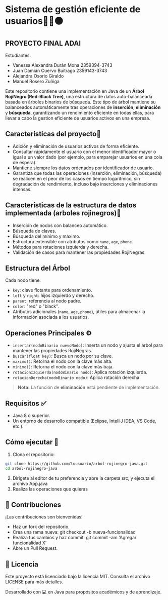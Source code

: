 # Sistema de gestión eficiente de usuarios🌳🔴⚫
## PROYECTO FINAL ADAI
Estudiantes:
- Vanessa Alexandra Durán Mona 2359394-3743
- Juan Damián Cuervo Buitrago 2359143-3743
- Alejandra Osorio Giraldo
- Manuel Rosero Zuñiga 


Este repositorio contiene una implementación en Java de un **Árbol RojiNegro (Red-Black Tree)**, una estructura de datos auto-balanceada basada en árboles binarios de búsqueda. Este tipo de árbol mantiene su balanceados automáticamente tras operaciones de **inserción**, **eliminación** y **búsqueda**, garantizando un rendimiento eficiente en todas ellas, para llevar a cabo la gestion eficiente de usuarios activos en una empresa.

## Características del proyecto📌
- Adición y eliminación de usuarios activos de forma eficiente.
- Consultar rápidamente el usuario con el menor identificador mayor o igual a un valor dado (por ejemplo, para emparejar usuarios en una cola de espera).
- Mantiene siempre los datos ordenados por identificador de usuario.
- Garantiza que todas las operaciones (inserción, eliminación, búsqueda) se realicen en el peor de los casos en tiempo logarítmico, sin degradación de rendimiento, incluso bajo inserciones y eliminaciones intensas.
## Características de la estructura de datos implementada (arboles rojinegros)📌
- Inserción de nodos con balanceo automático.
- Búsqueda de claves.
- Búsqueda del mínimo y máximo.
- Estructura extensible con atributos como `name`, `age`, `phone`.
- Métodos para rotaciones izquierda y derecha.
- Validación de casos para mantener las propiedades RojiNegras.

## Estructura del Árbol

Cada nodo tiene:

- `key`: clave flotante para ordenamiento.
- `left` y `right`: hijos izquierdo y derecho.
- `parent`: referencia al nodo padre.
- `color`: "red" o "black".
- Atributos adicionales (`name`, `age`, `phone`), útiles para almacenar la información asociada a los usuarios.

## Operaciones Principales ⚙️

- `insertar(nodoBinario nuevoNodo)`: Inserta un nodo y ajusta el árbol para mantener las propiedades RojiNegras.
- `buscar(float key)`: Busca un nodo por su clave.
- `maximo()`: Retorna el nodo con la clave más alta.
- `minimo()`: Retorna el nodo con la clave más baja.
- `rotacionIzquierda(nodoBinario nodo)`: Aplica rotación izquierda.
- `rotacionDerecha(nodoBinario nodo)`: Aplica rotación derecha.

> **Nota:** La función de **eliminación** está pendiente de implementación.

## Requisitos ✅

- Java 8 o superior.
- Un entorno de desarrollo compatible (Eclipse, IntelliJ IDEA, VS Code, etc.).

## Cómo ejecutar 🧪

1. Clona el repositorio:

```bash
git clone https://github.com/tuusuario/arbol-rojinegro-java.git
cd arbol-rojinegro-java
```
2. Dirigete al editor de tu preferencia y abre la carpeta src, y ejecuta el archivo App.java
3. Realiza las operaciones que quieras

## 🤝 Contribuciones
¡Las contribuciones son bienvenidas!
- Haz un fork del repositorio.
- Crea una rama nueva: git checkout -b nueva-funcionalidad
- Realiza tus cambios y haz commit: git commit -am 'Agregar funcionalidad X'
- Abre un Pull Request.

## 📄 Licencia
Este proyecto está licenciado bajo la licencia MIT. Consulta el archivo LICENSE para más detalles.

Desarrollado con 💻 en Java para propósitos académicos y de aprendizaje.
